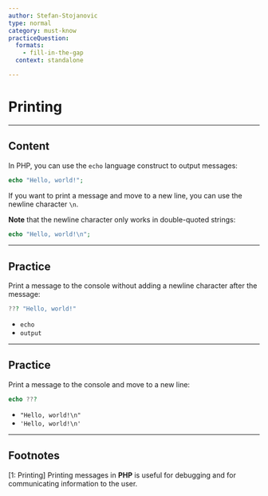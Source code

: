 ```yaml
---
author: Stefan-Stojanovic
type: normal
category: must-know
practiceQuestion:
  formats:
    - fill-in-the-gap
  context: standalone

---
```


# Printing

---

## Content

In PHP, you can use the `echo` language construct to output messages:
```php
echo "Hello, world!";
```

If you want to print a message and move to a new line, you can use the newline character `\n`. 

**Note** that the newline character only works in double-quoted strings:

```php
echo "Hello, world!\n";
```

---
## Practice

Print a message to the console without adding a newline character after the message:
```php
??? "Hello, world!"
```

- `echo`
- `output`

---
## Practice

Print a message to the console and move to a new line:
```php
echo ???
```

- `"Hello, world!\n"`
- `'Hello, world!\n'`

---
## Footnotes

[1: Printing]
Printing messages in **PHP** is useful for debugging and for communicating information to the user.
